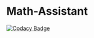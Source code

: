 # Math-Assistant
[![Codacy Badge](https://api.codacy.com/project/badge/Grade/004bdb88b1eb4238a1ad280f4db4a027)](https://app.codacy.com/app/15842352280/Math-Assistant?utm_source=github.com&utm_medium=referral&utm_content=Carter-china/Math-Assistant&utm_campaign=Badge_Grade_Dashboard)